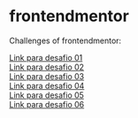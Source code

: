 # frontendmentor
 Challenges of frontendmentor:

 <a href= "https://moranggoo.github.io/frontendmentor/001/index.html" target= "_blank">Link para desafio 01</a> <br>
 <a href= "https://moranggoo.github.io/frontendmentor/002/index.html" target= "_blank">Link para desafio 02</a> <br>
 <a href= "https://moranggoo.github.io/frontendmentor/003/index.html" target= "_blank">Link para desafio 03</a> <br>
 <a href= "https://moranggoo.github.io/frontendmentor/004/index.html" target= "_blank">Link para desafio 04</a> <br>
 <a href= "https://moranggoo.github.io/frontendmentor/005/index.html" target= "_blank">Link para desafio 05</a> <br>
 <a href= "https://moranggoo.github.io/frontendmentor/006/index.html" target= "_blank">Link para desafio 06</a>
